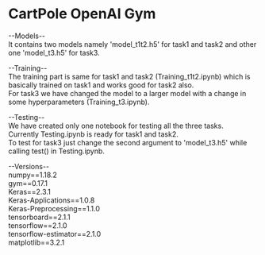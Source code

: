 # CartPole OpenAI Gym

--Models--<br>
It contains two models namely 'model_t1t2.h5' for task1 and task2 and other one 'model_t3.h5' for task3.<br>

--Training--<br>
The training part is same for task1 and task2 (Training_t1t2.ipynb) which is basically trained on task1 and works good for task2 also.<br>
For task3 we have changed the model to a larger model with a change in some hyperparameters (Training_t3.ipynb).<br>

--Testing--<br>
We have created only one notebook for testing all the three tasks.<br>
Currently Testing.ipynb is ready for task1 and task2.<br>
To test for task3 just change the second argument to 'model_t3.h5' while calling test() in Testing.ipynb. <br>

--Versions--<br>
numpy==1.18.2<br>
gym==0.17.1<br>
Keras==2.3.1<br>
Keras-Applications==1.0.8<br>
Keras-Preprocessing==1.1.0<br>
tensorboard==2.1.1<br>
tensorflow==2.1.0<br>
tensorflow-estimator==2.1.0<br>
matplotlib==3.2.1<br>

